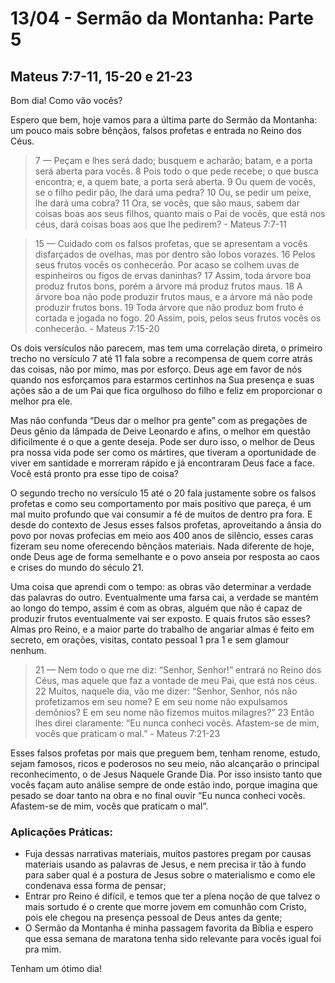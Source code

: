 # 13/04 - Sermão da Montanha: Parte 5

## Mateus 7:7-11, 15-20 e 21-23

Bom dia! Como vão vocês? 

Espero que bem, hoje vamos para a última parte do Sermão da Montanha: um pouco mais sobre bênçãos, falsos profetas e entrada no Reino dos Céus.

> 7 — Peçam e lhes será dado; busquem e acharão; batam, e a porta será aberta para vocês. 8 Pois todo o que pede recebe; o que busca encontra; e, a quem bate, a porta será aberta. 9 Ou quem de vocês, se o filho pedir pão, lhe dará uma pedra? 10 Ou, se pedir um peixe, lhe dará uma cobra? 11 Ora, se vocês, que são maus, sabem dar coisas boas aos seus filhos, quanto mais o Pai de vocês, que está nos céus, dará coisas boas aos que lhe pedirem? - Mateus 7:7-11
> 

> 15 — Cuidado com os falsos profetas, que se apresentam a vocês disfarçados de ovelhas, mas por dentro são lobos vorazes. 16 Pelos seus frutos vocês os conhecerão. Por acaso se colhem uvas de espinheiros ou figos de ervas daninhas? 17 Assim, toda árvore boa produz frutos bons, porém a árvore má produz frutos maus. 18 A árvore boa não pode produzir frutos maus, e a árvore má não pode produzir frutos bons. 19 Toda árvore que não produz bom fruto é cortada e jogada no fogo. 20 Assim, pois, pelos seus frutos vocês os conhecerão. - Mateus 7:15-20
> 

Os dois versículos não parecem, mas tem uma correlação direta, o primeiro trecho no versículo 7 até 11 fala sobre a recompensa de quem corre atrás das coisas, não por mimo, mas por esforço. Deus age em favor de nós quando nos esforçamos para estarmos certinhos na Sua presença e suas ações são a de um Pai que fica orgulhoso do filho e feliz em proporcionar o melhor pra ele. 

Mas não confunda “Deus dar o melhor pra gente” com as pregações de Deus gênio da lâmpada de Deive Leonardo e afins, o melhor em questão dificilmente é o que a gente deseja. Pode ser duro isso, o melhor de Deus pra nossa vida pode ser como os mártires, que tiveram a oportunidade de viver em santidade e morreram rápido e já encontraram Deus face a face. Você está pronto pra esse tipo de coisa?

O segundo trecho no versículo 15 até o 20 fala justamente sobre os falsos profetas e como seu comportamento por mais positivo que pareça, é um mal muito profundo que vai consumir a fé de muitos de dentro pra fora. E desde do contexto de Jesus esses falsos profetas, aproveitando a ânsia do povo por novas profecias em meio aos 400 anos de silêncio, esses caras fizeram seu nome oferecendo bênçãos materiais. Nada diferente de hoje, onde Deus age de forma semelhante e o povo anseia por resposta ao caos e crises do mundo do século 21.

Uma coisa que aprendi com o tempo: as obras vão determinar a verdade das palavras do outro. Eventualmente uma farsa cai, a verdade se mantém ao longo do tempo, assim é com as obras, alguém que não é capaz de produzir frutos eventualmente vai ser exposto. E quais frutos são esses? Almas pro Reino, e a maior parte do trabalho de angariar almas é feito em secreto, em orações, visitas, contato pessoal 1 pra 1 e sem glamour nenhum. 

> 21 — Nem todo o que me diz: “Senhor, Senhor!” entrará no Reino dos Céus, mas aquele que faz a vontade de meu Pai, que está nos céus. 22 Muitos, naquele dia, vão me dizer: “Senhor, Senhor, nós não profetizamos em seu nome? E em seu nome não expulsamos demônios? E em seu nome não fizemos muitos milagres?” 23 Então lhes direi claramente: “Eu nunca conheci vocês. Afastem-se de mim, vocês que praticam o mal.” - Mateus 7:21-23
> 

Esses falsos profetas por mais que preguem bem, tenham renome, estudo, sejam famosos, ricos e poderosos no seu meio, não alcançarão o principal reconhecimento, o de Jesus Naquele Grande Dia. Por isso insisto tanto que vocês façam auto análise sempre de onde estão indo, porque imagina que pesado se doar tanto na obra e no final ouvir “Eu nunca conheci vocês. Afastem-se de mim, vocês que praticam o mal”.

### Aplicações Práticas:

- Fuja dessas narrativas materiais, muitos pastores pregam por causas materiais usando as palavras de Jesus, e nem precisa ir tão à fundo para saber qual é a postura de Jesus sobre o materialismo e como ele condenava essa forma de pensar;
- Entrar pro Reino é difícil, e temos que ter a plena noção de que talvez o mais sortudo é o crente que morre jovem em comunhão com Cristo, pois ele chegou na presença pessoal de Deus antes da gente;
- O Sermão da Montanha é minha passagem favorita da Bíblia e espero que essa semana de maratona tenha sido relevante para vocês igual foi pra mim.

Tenham um ótimo dia!